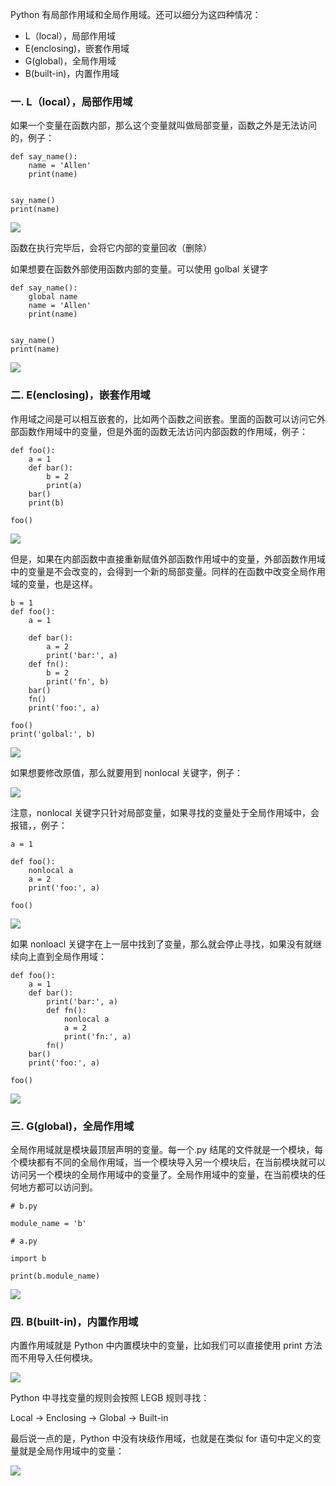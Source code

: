 Python 有局部作用域和全局作用域。还可以细分为这四种情况：

- L（local），局部作用域
- E(enclosing)，嵌套作用域
- G(global)，全局作用域
- B(built-in)，内置作用域

### 一. L（local），局部作用域

如果一个变量在函数内部，那么这个变量就叫做局部变量，函数之外是无法访问的，例子：

```
def say_name():
    name = 'Allen'
    print(name)


say_name()
print(name)
```

![](/caisr.github.io/database/images/articles/python/scope/image.png)

函数在执行完毕后，会将它内部的变量回收（删除）

如果想要在函数外部使用函数内部的变量。可以使用 golbal 关键字

```
def say_name():
    global name
    name = 'Allen'
    print(name)


say_name()
print(name)
```

![](/caisr.github.io/database/images/articles/python/scope/image1.png)

### 二. E(enclosing)，嵌套作用域

作用域之间是可以相互嵌套的，比如两个函数之间嵌套。里面的函数可以访问它外部函数作用域中的变量，但是外面的函数无法访问内部函数的作用域，例子：

```
def foo():
    a = 1
    def bar():
        b = 2
        print(a)
    bar()
    print(b)

foo()
```

![](/caisr.github.io/database/images/articles/python/scope/image2.png)

但是，如果在内部函数中直接重新赋值外部函数作用域中的变量，外部函数作用域中的变量是不会改变的，会得到一个新的局部变量。同样的在函数中改变全局作用域的变量，也是这样。

```
b = 1
def foo():
    a = 1

    def bar():
        a = 2
        print('bar:', a)
    def fn():
        b = 2
        print('fn', b)
    bar()
    fn()
    print('foo:', a)

foo()
print('golbal:', b)
```

![](/caisr.github.io/database/images/articles/python/scope/image3.png)

如果想要修改原值，那么就要用到 nonlocal 关键字，例子：

![](/caisr.github.io/database/images/articles/python/scope/image4.png)

注意，nonlocal 关键字只针对局部变量，如果寻找的变量处于全局作用域中，会报错，，例子：

```
a = 1

def foo():
    nonlocal a
    a = 2
    print('foo:', a)

foo()

```

![](/caisr.github.io/database/images/articles/python/scope/image5.png)

如果 nonloacl 关键字在上一层中找到了变量，那么就会停止寻找，如果没有就继续向上直到全局作用域：

```
def foo():
    a = 1
    def bar():
        print('bar:', a)
        def fn():
            nonlocal a
            a = 2
            print('fn:', a)
        fn()
    bar()
    print('foo:', a)

foo()
```

![](/caisr.github.io/database/images/articles/python/scope/image6.png)

### 三. G(global)，全局作用域

全局作用域就是模块最顶层声明的变量。每一个.py 结尾的文件就是一个模块，每个模块都有不同的全局作用域，当一个模块导入另一个模块后，在当前模块就可以访问另一个模块的全局作用域中的变量了。全局作用域中的变量，在当前模块的任何地方都可以访问到。

```
# b.py

module_name = 'b'

# a.py

import b

print(b.module_name)
```

![](/caisr.github.io/database/images/articles/python/scope/image7.png)

### 四. B(built-in)，内置作用域

内置作用域就是 Python 中内置模块中的变量，比如我们可以直接使用 print 方法而不用导入任何模块。

![](/caisr.github.io/database/images/articles/python/scope/image8.png)

Python 中寻找变量的规则会按照 LEGB 规则寻找：

Local -> Enclosing -> Global -> Built-in

最后说一点的是，Python 中没有块级作用域，也就是在类似 for 语句中定义的变量就是全局作用域中的变量：

![](/caisr.github.io/database/images/articles/python/scope/image9.png)
